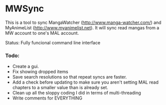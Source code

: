 MWSync
======

This is a tool to sync MangaWatcher (http://www.manga-watcher.com/) and MyAnimeList
(http://www.myanimelist.net). It will sync read mangas from a MW account to one's MAL account.

Status: Fully funcional command line interface

### Todo:
* Create a gui.
* Fix showing dropped items 
* Save search resolutions so that repeat syncs are faster.
* Add a check before updating to make sure you aren't setting MAL read chapters to a smaller value
  than is already set.
* Clean up all the sloppy coding I did in terms of multi-threading
* Write comments for EVERYTHING
